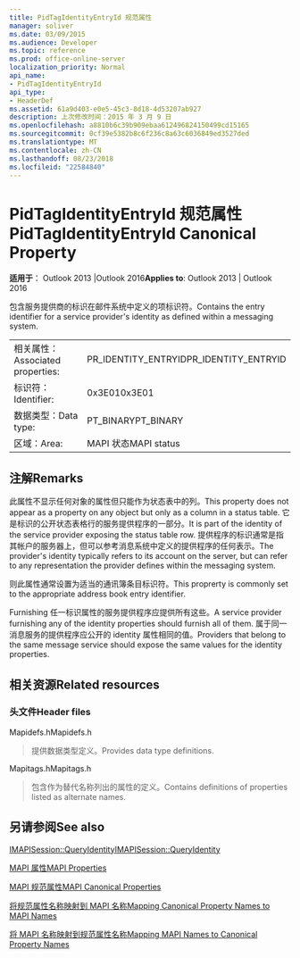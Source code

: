 ```yaml
---
title: PidTagIdentityEntryId 规范属性
manager: soliver
ms.date: 03/09/2015
ms.audience: Developer
ms.topic: reference
ms.prod: office-online-server
localization_priority: Normal
api_name:
- PidTagIdentityEntryId
api_type:
- HeaderDef
ms.assetid: 61a9d403-e0e5-45c3-8d18-4d53207ab927
description: 上次修改时间：2015 年 3 月 9 日
ms.openlocfilehash: a8810b6c39b909ebaa612496824150499cd15165
ms.sourcegitcommit: 0cf39e5382b8c6f236c8a63c6036849ed3527ded
ms.translationtype: MT
ms.contentlocale: zh-CN
ms.lasthandoff: 08/23/2018
ms.locfileid: "22584840"
---
```

# <a name="pidtagidentityentryid-canonical-property"></a><span data-ttu-id="17724-103">PidTagIdentityEntryId 规范属性</span><span class="sxs-lookup"><span data-stu-id="17724-103">PidTagIdentityEntryId Canonical Property</span></span>

  
  
<span data-ttu-id="17724-104">**适用于**： Outlook 2013 |Outlook 2016</span><span class="sxs-lookup"><span data-stu-id="17724-104">**Applies to**: Outlook 2013 | Outlook 2016</span></span> 
  
<span data-ttu-id="17724-105">包含服务提供商的标识在邮件系统中定义的项标识符。</span><span class="sxs-lookup"><span data-stu-id="17724-105">Contains the entry identifier for a service provider's identity as defined within a messaging system.</span></span> 
  
|||
|:-----|:-----|
|<span data-ttu-id="17724-106">相关属性：</span><span class="sxs-lookup"><span data-stu-id="17724-106">Associated properties:</span></span>  <br/> |<span data-ttu-id="17724-107">PR_IDENTITY_ENTRYID</span><span class="sxs-lookup"><span data-stu-id="17724-107">PR_IDENTITY_ENTRYID</span></span>  <br/> |
|<span data-ttu-id="17724-108">标识符：</span><span class="sxs-lookup"><span data-stu-id="17724-108">Identifier:</span></span>  <br/> |<span data-ttu-id="17724-109">0x3E01</span><span class="sxs-lookup"><span data-stu-id="17724-109">0x3E01</span></span>  <br/> |
|<span data-ttu-id="17724-110">数据类型：</span><span class="sxs-lookup"><span data-stu-id="17724-110">Data type:</span></span>  <br/> |<span data-ttu-id="17724-111">PT_BINARY</span><span class="sxs-lookup"><span data-stu-id="17724-111">PT_BINARY</span></span>  <br/> |
|<span data-ttu-id="17724-112">区域：</span><span class="sxs-lookup"><span data-stu-id="17724-112">Area:</span></span>  <br/> |<span data-ttu-id="17724-113">MAPI 状态</span><span class="sxs-lookup"><span data-stu-id="17724-113">MAPI status</span></span>  <br/> |
   
## <a name="remarks"></a><span data-ttu-id="17724-114">注解</span><span class="sxs-lookup"><span data-stu-id="17724-114">Remarks</span></span>

<span data-ttu-id="17724-115">此属性不显示任何对象的属性但只能作为状态表中的列。</span><span class="sxs-lookup"><span data-stu-id="17724-115">This property does not appear as a property on any object but only as a column in a status table.</span></span> <span data-ttu-id="17724-116">它是标识的公开状态表格行的服务提供程序的一部分。</span><span class="sxs-lookup"><span data-stu-id="17724-116">It is part of the identity of the service provider exposing the status table row.</span></span> <span data-ttu-id="17724-117">提供程序的标识通常是指其帐户的服务器上，但可以参考消息系统中定义的提供程序的任何表示。</span><span class="sxs-lookup"><span data-stu-id="17724-117">The provider's identity typically refers to its account on the server, but can refer to any representation the provider defines within the messaging system.</span></span> 
  
<span data-ttu-id="17724-118">则此属性通常设置为适当的通讯簿条目标识符。</span><span class="sxs-lookup"><span data-stu-id="17724-118">This proprerty is commonly set to the appropriate address book entry identifier.</span></span> 
  
<span data-ttu-id="17724-119">Furnishing 任一标识属性的服务提供程序应提供所有这些。</span><span class="sxs-lookup"><span data-stu-id="17724-119">A service provider furnishing any of the identity properties should furnish all of them.</span></span> <span data-ttu-id="17724-120">属于同一消息服务的提供程序应公开的 identity 属性相同的值。</span><span class="sxs-lookup"><span data-stu-id="17724-120">Providers that belong to the same message service should expose the same values for the identity properties.</span></span> 
  
## <a name="related-resources"></a><span data-ttu-id="17724-121">相关资源</span><span class="sxs-lookup"><span data-stu-id="17724-121">Related resources</span></span>

### <a name="header-files"></a><span data-ttu-id="17724-122">头文件</span><span class="sxs-lookup"><span data-stu-id="17724-122">Header files</span></span>

<span data-ttu-id="17724-123">Mapidefs.h</span><span class="sxs-lookup"><span data-stu-id="17724-123">Mapidefs.h</span></span>
  
> <span data-ttu-id="17724-124">提供数据类型定义。</span><span class="sxs-lookup"><span data-stu-id="17724-124">Provides data type definitions.</span></span>
    
<span data-ttu-id="17724-125">Mapitags.h</span><span class="sxs-lookup"><span data-stu-id="17724-125">Mapitags.h</span></span>
  
> <span data-ttu-id="17724-126">包含作为替代名称列出的属性的定义。</span><span class="sxs-lookup"><span data-stu-id="17724-126">Contains definitions of properties listed as alternate names.</span></span>
    
## <a name="see-also"></a><span data-ttu-id="17724-127">另请参阅</span><span class="sxs-lookup"><span data-stu-id="17724-127">See also</span></span>



[<span data-ttu-id="17724-128">IMAPISession::QueryIdentity</span><span class="sxs-lookup"><span data-stu-id="17724-128">IMAPISession::QueryIdentity</span></span>](imapisession-queryidentity.md)


[<span data-ttu-id="17724-129">MAPI 属性</span><span class="sxs-lookup"><span data-stu-id="17724-129">MAPI Properties</span></span>](mapi-properties.md)
  
[<span data-ttu-id="17724-130">MAPI 规范属性</span><span class="sxs-lookup"><span data-stu-id="17724-130">MAPI Canonical Properties</span></span>](mapi-canonical-properties.md)
  
[<span data-ttu-id="17724-131">将规范属性名称映射到 MAPI 名称</span><span class="sxs-lookup"><span data-stu-id="17724-131">Mapping Canonical Property Names to MAPI Names</span></span>](mapping-canonical-property-names-to-mapi-names.md)
  
[<span data-ttu-id="17724-132">将 MAPI 名称映射到规范属性名称</span><span class="sxs-lookup"><span data-stu-id="17724-132">Mapping MAPI Names to Canonical Property Names</span></span>](mapping-mapi-names-to-canonical-property-names.md)

